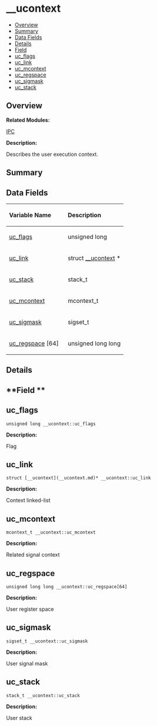 # \_\_ucontext<a name="EN-US_TOPIC_0000001055039560"></a>

-   [Overview](#section1736534574165636)
-   [Summary](#section1372466770165636)
-   [Data Fields](#pub-attribs)
-   [Details](#section56269389165636)
-   [Field](#section241535797165636)
-   [uc\_flags](#a37d6c2fd659ca179dac3b3e201caf721)
-   [uc\_link](#ac959c5e5cf5dc08fe790c048f7c7f802)
-   [uc\_mcontext](#a7b1df7352cb1f09948bcfa9af895eac1)
-   [uc\_regspace](#a93ddd393e196ec5f6c436e3179c5d19c)
-   [uc\_sigmask](#a2edf70532d013389f4362252f749f14c)
-   [uc\_stack](#ad53e410e77eb4014fffad71484aee872)

## **Overview**<a name="section1736534574165636"></a>

**Related Modules:**

[IPC](ipc.md)

**Description:**

Describes the user execution context. 

## **Summary**<a name="section1372466770165636"></a>

## Data Fields<a name="pub-attribs"></a>

<a name="table232045278165636"></a>
<table><thead align="left"><tr id="row21826321165636"><th class="cellrowborder" valign="top" width="50%" id="mcps1.1.3.1.1"><p id="p1997409400165636"><a name="p1997409400165636"></a><a name="p1997409400165636"></a>Variable Name</p>
</th>
<th class="cellrowborder" valign="top" width="50%" id="mcps1.1.3.1.2"><p id="p1705651048165636"><a name="p1705651048165636"></a><a name="p1705651048165636"></a>Description</p>
</th>
</tr>
</thead>
<tbody><tr id="row1875554545165636"><td class="cellrowborder" valign="top" width="50%" headers="mcps1.1.3.1.1 "><p id="p1025151437165636"><a name="p1025151437165636"></a><a name="p1025151437165636"></a><a href="__ucontext.md#a37d6c2fd659ca179dac3b3e201caf721">uc_flags</a></p>
</td>
<td class="cellrowborder" valign="top" width="50%" headers="mcps1.1.3.1.2 "><p id="p707183978165636"><a name="p707183978165636"></a><a name="p707183978165636"></a>unsigned long </p>
</td>
</tr>
<tr id="row723901237165636"><td class="cellrowborder" valign="top" width="50%" headers="mcps1.1.3.1.1 "><p id="p703627967165636"><a name="p703627967165636"></a><a name="p703627967165636"></a><a href="__ucontext.md#ac959c5e5cf5dc08fe790c048f7c7f802">uc_link</a></p>
</td>
<td class="cellrowborder" valign="top" width="50%" headers="mcps1.1.3.1.2 "><p id="p1967362939165636"><a name="p1967362939165636"></a><a name="p1967362939165636"></a>struct <a href="__ucontext.md">__ucontext</a> * </p>
</td>
</tr>
<tr id="row396220309165636"><td class="cellrowborder" valign="top" width="50%" headers="mcps1.1.3.1.1 "><p id="p628043763165636"><a name="p628043763165636"></a><a name="p628043763165636"></a><a href="__ucontext.md#ad53e410e77eb4014fffad71484aee872">uc_stack</a></p>
</td>
<td class="cellrowborder" valign="top" width="50%" headers="mcps1.1.3.1.2 "><p id="p1783772085165636"><a name="p1783772085165636"></a><a name="p1783772085165636"></a>stack_t </p>
</td>
</tr>
<tr id="row1363185738165636"><td class="cellrowborder" valign="top" width="50%" headers="mcps1.1.3.1.1 "><p id="p1748586909165636"><a name="p1748586909165636"></a><a name="p1748586909165636"></a><a href="__ucontext.md#a7b1df7352cb1f09948bcfa9af895eac1">uc_mcontext</a></p>
</td>
<td class="cellrowborder" valign="top" width="50%" headers="mcps1.1.3.1.2 "><p id="p1943818969165636"><a name="p1943818969165636"></a><a name="p1943818969165636"></a>mcontext_t </p>
</td>
</tr>
<tr id="row516814973165636"><td class="cellrowborder" valign="top" width="50%" headers="mcps1.1.3.1.1 "><p id="p74494066165636"><a name="p74494066165636"></a><a name="p74494066165636"></a><a href="__ucontext.md#a2edf70532d013389f4362252f749f14c">uc_sigmask</a></p>
</td>
<td class="cellrowborder" valign="top" width="50%" headers="mcps1.1.3.1.2 "><p id="p949416012165636"><a name="p949416012165636"></a><a name="p949416012165636"></a>sigset_t </p>
</td>
</tr>
<tr id="row831876732165636"><td class="cellrowborder" valign="top" width="50%" headers="mcps1.1.3.1.1 "><p id="p651401277165636"><a name="p651401277165636"></a><a name="p651401277165636"></a><a href="__ucontext.md#a93ddd393e196ec5f6c436e3179c5d19c">uc_regspace</a> [64]</p>
</td>
<td class="cellrowborder" valign="top" width="50%" headers="mcps1.1.3.1.2 "><p id="p268948616165636"><a name="p268948616165636"></a><a name="p268948616165636"></a>unsigned long long </p>
</td>
</tr>
</tbody>
</table>

## **Details**<a name="section56269389165636"></a>

## **Field **<a name="section241535797165636"></a>

## uc\_flags<a name="a37d6c2fd659ca179dac3b3e201caf721"></a>

```
unsigned long __ucontext::uc_flags
```

 **Description:**

Flag 

## uc\_link<a name="ac959c5e5cf5dc08fe790c048f7c7f802"></a>

```
struct [__ucontext](__ucontext.md)* __ucontext::uc_link
```

 **Description:**

Context linked-list 

## uc\_mcontext<a name="a7b1df7352cb1f09948bcfa9af895eac1"></a>

```
mcontext_t __ucontext::uc_mcontext
```

 **Description:**

Related signal context 

## uc\_regspace<a name="a93ddd393e196ec5f6c436e3179c5d19c"></a>

```
unsigned long long __ucontext::uc_regspace[64]
```

 **Description:**

User register space 

## uc\_sigmask<a name="a2edf70532d013389f4362252f749f14c"></a>

```
sigset_t __ucontext::uc_sigmask
```

 **Description:**

User signal mask 

## uc\_stack<a name="ad53e410e77eb4014fffad71484aee872"></a>

```
stack_t __ucontext::uc_stack
```

 **Description:**

User stack 


